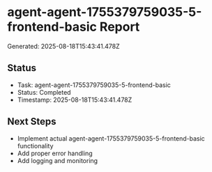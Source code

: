 # agent-agent-1755379759035-5-frontend-basic Report

Generated: 2025-08-18T15:43:41.478Z

## Status
- Task: agent-agent-1755379759035-5-frontend-basic
- Status: Completed
- Timestamp: 2025-08-18T15:43:41.478Z

## Next Steps
- Implement actual agent-agent-1755379759035-5-frontend-basic functionality
- Add proper error handling
- Add logging and monitoring
